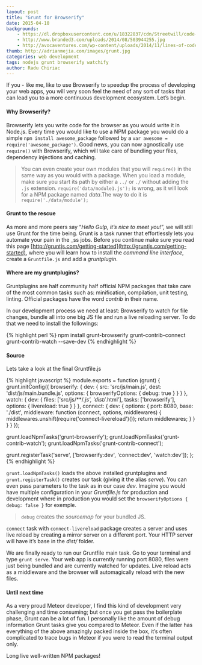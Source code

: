 ```yaml
---
layout: post
title: "Grunt for Browserify"
date: 2015-04-10
backgrounds:
    - https://dl.dropboxusercontent.com/u/18322837/cdn/Streetwill/code-screen.jpg
    - http://www.branded3.com/uploads/2014/08/503944255.jpg
    - http://avocaventures.com/wp-content/uploads/2014/11/lines-of-code.jpg
thumb: http://adrianmejia.com/images/grunt.jpg
categories: web development
tags: nodejs grunt browserify watchify
author: Radu Chiriac
---
```


If you - like me, like to use Browserify to speedup the process of developing your web apps, you will very soon feel the need of any sort of tasks that can lead you to a more continuous development ecosystem. Let’s begin.

#### Why Browserify?

Browserify lets you write code for the browser as you would write it in Node.js. Every time you would like to use a NPM package you would do a simple `npm install awesome_package` followed by a `var awesome = require('awesome_package')`. Good news, you can now agnostically use `require()` with Browserify, which will take care of bundling your files, dependency injections and caching.

> You can even create your own modules that you will `require()` in the same way as you would with a package. When you load a module, make sure you start its path by either a `../` or `./` without adding the `.js` extension. `require('data/module1.js');` is wrong, as it will look for a NPM package named *data*.The way to do it is `require('./data/module');`

#### Grunt to the rescue

As more and more peers say “*Hello Gulp, it’s nice to meet you!*”, we will still use Grunt for the time being. Grunt is a task runner that effortlessly lets you automate your pain in the _ss jobs. Before you continue make sure you read this page [http://gruntjs.com/getting-started](http://gruntjs.com/getting-started), where you will learn how to install the *command line interface*, create a `Gruntfile.js` and add a *gruntplugin*.

#### Where are my gruntplugins?

Gruntplugins are half community half official NPM packages that take care of the most common tasks such as: minification, compilation, unit testing, linting. Official packages have the word *contrib* in their name.

In our development process we need at least: Browserify to watch for file changes, bundle all into one big JS file and run a live reloading server. To do that we need to install the followings:

{% highlight perl %}
npm install grunt-browserify grunt-contrib-connect grunt-contrib-watch --save-dev
{% endhighlight %}

#### Source

Lets take a look at the final Gruntfile.js

{% highlight javascript %}
module.exports = function (grunt) {
  grunt.initConfig({
    browserify: {
      dev: {
        src: 'src/js/main.js',
        dest: 'dist/js/main.bundle.js',
        options: {
          browserifyOptions: {
            debug: true
          }
        }
      }
    },
    watch: {
      dev: {
        files: ['src/js/**/*.js', 'dist/*.html'],
        tasks: ['browserify'],
        options: {
          livereload: true
        }
      }
    },
    connect: {
      dev: {
        options: {
          port: 8080,
          base: './dist',
          middleware: function (connect, options, middlewares) {
            middlewares.unshift(require('connect-livereload')());
            return middlewares;
          }
        }
      }
    }
  });

  grunt.loadNpmTasks('grunt-browserify');
  grunt.loadNpmTasks('grunt-contrib-watch');
  grunt.loadNpmTasks('grunt-contrib-connect');

  grunt.registerTask('serve', ['browserify:dev', 'connect:dev', 'watch:dev']);
};
{% endhighlight %}

`grunt.loadNpmTasks()` loads the above installed gruntplugins and `grunt.registerTask()` creates our task (giving it the alias *serve*). You can even pass parameters to the task as in our case *dev*. Imagine you would have multiple configuration in your *Gruntfile.js* for production and development where in production you would set the `browserifyOptions { debug: false }` for exemple.

> `debug` creates the *sourcemap* for your bundled JS.

`connect` task with `connect-livereload` package creates a server and uses live reload by creating a mirror server on a different port. Your HTTP server will have it’s base in the *dist/* folder.

We are finally ready to run our Gruntfile main task. Go to your terminal and type `grunt serve`. Your web app is currently running port 8080, files were just being bundled and are currently watched for updates. Live reload acts as a middleware  and the browser will automagically reload with the new files.

#### Until next time

As a very proud Meteor developer, I find this kind of development very challenging and time consuming; but once you get pass the boilerplate phase, Grunt can be a lot of fun. I personally like the amount of debug information Grunt tasks give you compared to Meteor. Even if the latter has everything of the above amazingly packed inside the box, it’s often complicated to trace bugs in Meteor if you were to read the terminal output only.

Long live well-written NPM packages!
